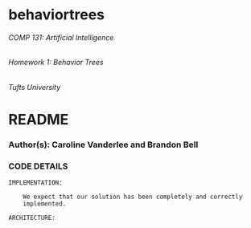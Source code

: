 # behaviortrees
###### COMP 131: Artificial Intelligence
###### Homework 1: Behavior Trees
###### Tufts University


# README

### Author(s): Caroline Vanderlee and Brandon Bell


### CODE DETAILS

	IMPLEMENTATION:

		We expect that our solution has been completely and correctly
		implemented.

	ARCHITECTURE:

